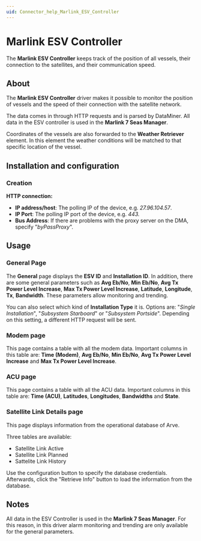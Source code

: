 ```yaml
---
uid: Connector_help_Marlink_ESV_Controller
---
```


# Marlink ESV Controller

The **Marlink ESV Controller** keeps track of the position of all vessels, their connection to the satellites, and their communication speed.

## About

The **Marlink ESV Controller** driver makes it possible to monitor the position of vessels and the speed of their connection with the satellite network.

The data comes in through HTTP requests and is parsed by DataMiner. All data in the ESV controller is used in the **Marlink 7 Seas Manager**.

Coordinates of the vessels are also forwarded to the **Weather Retriever** element. In this element the weather conditions will be matched to that specific location of the vessel.

## Installation and configuration

### Creation

**HTTP connection:**

- **IP address/host**: The polling IP of the device, e.g. *27.96.104.57*.
- **IP Port**: The polling IP port of the device, e.g. *443.*
- **Bus Address**: If there are problems with the proxy server on the DMA, specify "*byPassProxy*".

## Usage

### General Page

The **General** page displays the **ESV ID** and **Installation ID**. In addition, there are some general parameters such as **Avg Eb/No**, **Min Eb/No**, **Avg Tx Power Level Increase**, **Max Tx Power Level Increase**, **Latitude**, **Longitude**, **Tx**, **Bandwidth**. These parameters allow monitoring and trending.

You can also select which kind of **Installation Type** it is. Options are: "*Single Installation*", "*Subsystem Starboard*" or "*Subsystem Portside*". Depending on this setting, a different HTTP request will be sent.

### Modem page

This page contains a table with all the modem data. Important columns in this table are: **Time (Modem)**, **Avg Eb/No**, **Min Eb/No**, **Avg Tx Power Level Increase** and **Max Tx Power Level Increase**.

### ACU page

This page contains a table with all the ACU data. Important columns in this table are: **Time (ACU)**, **Latitudes**, **Longitudes**, **Bandwidths** and **State**.

### Satellite Link Details page

This page displays information from the operational database of Arve.

Three tables are available:

- Satellite Link Active
- Satellite Link Planned
- Sattelite Link History

Use the configuration button to specify the database credentials. Afterwards, click the "Retrieve Info" button to load the information from the database.

## Notes

All data in the ESV Controller is used in the **Marlink 7 Seas Manager**. For this reason, in this driver alarm monitoring and trending are only available for the general parameters.
